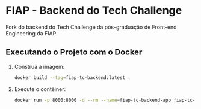 # FIAP - Backend do Tech Challenge

Fork do backend do Tech Challenge da pós-graduação de Front-end Engineering da FIAP.

## Executando o Projeto com o Docker

1. Construa a imagem:

     ```bash
    docker build --tag=fiap-tc-backend:latest .
    ```

2. Execute o contêiner:

    ```bash
    docker run -p 8000:8000 -d --rm --name=fiap-tc-backend-app fiap-tc-backend:latest
    ```
